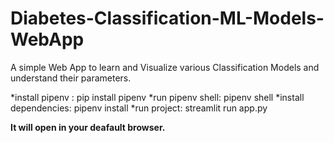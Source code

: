 # Diabetes-Classification-ML-Models-WebApp
A simple Web App to learn and Visualize various Classification Models and understand their parameters.

*install pipenv : pip install pipenv
*run pipenv shell: pipenv shell
*install dependencies: pipenv install
*run project: streamlit run app.py

**It will open in your deafault browser.**
